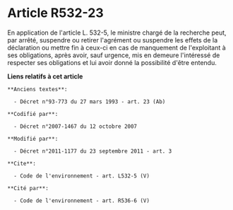 # Article R532-23

En application de l'article L. 532-5, le ministre chargé de la recherche peut, par arrêté, suspendre ou retirer l'agrément ou
suspendre les effets de la déclaration ou mettre fin à ceux-ci en cas de manquement de l'exploitant à ses obligations, après
avoir, sauf urgence, mis en demeure l'intéressé de respecter ses obligations et lui avoir donné la possibilité d'être
entendu.

**Liens relatifs à cet article**

	**Anciens textes**:

	  - Décret n°93-773 du 27 mars 1993 - art. 23 (Ab)

	**Codifié par**:

	  - Décret n°2007-1467 du 12 octobre 2007

	**Modifié par**:

	  - Décret n°2011-1177 du 23 septembre 2011 - art. 3

	**Cite**:

	  - Code de l'environnement - art. L532-5 (V)

	**Cité par**:

	  - Code de l'environnement - art. R536-6 (V)
